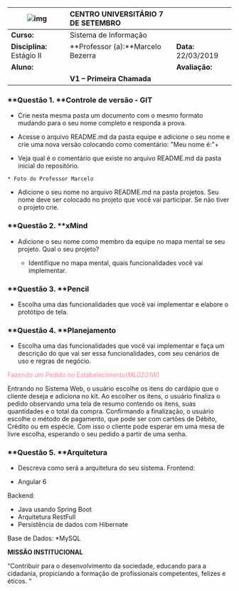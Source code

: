 ﻿

| **![img](file:///C:\Users\mbacefor\AppData\Local\Temp\ksohtml\wps1EB8.tmp.jpg)** | **CENTRO UNIVERSITÁRIO 7 DE SETEMBRO** |                      |
| ------------------------------------------------------------ | :------------------------------------- | :------------------- |
| **Curso:**                                                   | Sistema de Informação                  |                      |
| **Disciplina:** Estágio II                                   | **Professor (a):**Marcelo Bezerra      | **Data:** 22/03/2019 |
| **Aluno:**                                                   |                                        | **Avaliação:**       |
|                                                              | **V1 – Primeira Chamada**              |                      |

### **Questão 1. **Controle de versão - GIT

   - Crie nesta mesma pasta um documento com o mesmo formato mudando para o seu nome completo e responda a prova.

   - Acesse o arquivo README.md da pasta equipe e adicione o seu nome e crie uma nova versão colocando como comentário: "Meu nome é:"+<seu nome completo>

   - Veja qual é o comentário que existe no arquivo README.md da pasta inicial do repositório.
	
	* Foto do Professor Marcelo

   - Adicione o seu nome no arquivo README.md na pasta projetos. Seu nome deve ser colocado no projeto que você vai participar. Se não tiver o projeto crie.
	
     

### **Questão 2. **xMind

- Adicione o seu nome como membro da equipe no mapa mental se seu projeto. Qual o seu projeto?

   - Identifique no mapa mental, quais funcionalidades você vai implementar.


### **Questão 3. **Pencil

- Escolha uma das funcionalidades que você vai implementar e elabore o protótipo de tela.


### **Questão 4. **Planejamento

- Escolha uma das funcionalidades que você vai implementar e faça um descrição do que vai ser essa funcionalidades, com seu cenários de uso e regras de negócio.

<font color="#f89"> Fazendo um Pedido no Estabelecimento(_ML0201W_)</font>

Entrando no Sistema Web, o usuário escolhe os itens do cardápio que o cliente deseja e adiciona no kit. Ao escolher os itens, o usuário finaliza o pedido observando uma tela de resumo contendo os itens, suas quantidades e o total da compra. Confirmando a finalização, o usuário escolhe o método de pagamento, que pode ser com cartões de Débito, Crédito ou em espécie. Com isso o cliente pode esperar em uma mesa de livre escolha, esperando o seu pedido a partir de uma senha.


### **Questão 5. **Arquitetura

- Descreva como será a arquitetura do seu sistema.
Frontend:
* Angular 6

Backend:
* Java usando Spring Boot
* Arquitetura RestFull
* Persistência de dados com Hibernate

Base de Dados:
*MySQL









**MISSÃO INSTITUCIONAL**

“Contribuir para o desenvolvimento da sociedade, educando para a cidadania, propiciando a formação de profissionais competentes, felizes e éticos. “

